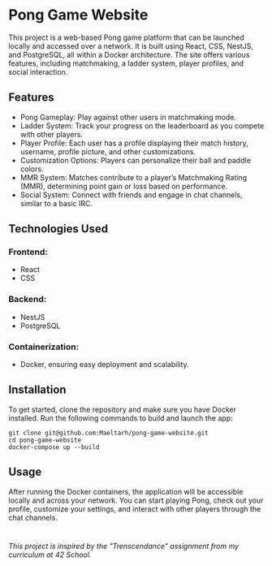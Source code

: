 # Pong Game Website
This project is a web-based Pong game platform that can be launched locally and accessed over a network. It is built using React, CSS, NestJS, and PostgreSQL, all within a Docker architecture. The site offers various features, including matchmaking, a ladder system, player profiles, and social interaction.

## Features
- Pong Gameplay: Play against other users in matchmaking mode.
- Ladder System: Track your progress on the leaderboard as you compete with other players.
- Player Profile: Each user has a profile displaying their match history, username, profile picture, and other customizations.
- Customization Options: Players can personalize their ball and paddle colors.
- MMR System: Matches contribute to a player’s Matchmaking Rating (MMR), determining point gain or loss based on performance.
- Social System: Connect with friends and engage in chat channels, similar to a basic IRC.
## Technologies Used
### Frontend:
- React
- CSS
### Backend:
- NestJS
- PostgreSQL
### Containerization:
- Docker, ensuring easy deployment and scalability.
## Installation
To get started, clone the repository and make sure you have Docker installed. Run the following commands to build and launch the app:
```
git clone git@github.com:Maeltarh/pong-game-website.git
cd pong-game-website
docker-compose up --build
```
## Usage
After running the Docker containers, the application will be accessible locally and across your network. You can start playing Pong, check out your profile, customize your settings, and interact with other players through the chat channels.
#
*This project is inspired by the "Trenscendance" assignment from my curriculum at 42 School.*
